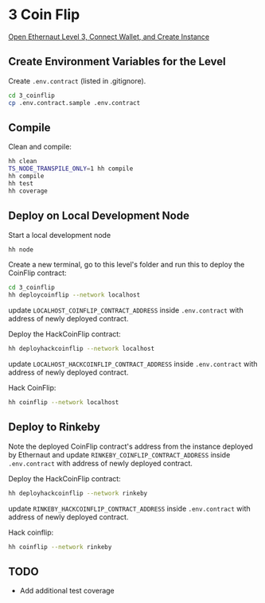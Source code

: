 # 3 Coin Flip

[Open Ethernaut Level 3, Connect Wallet, and Create Instance](https://ethernaut.openzeppelin.com/level/0x4dF32584890A0026e56f7535d0f2C6486753624f)

## Create Environment Variables for the Level

Create `.env.contract` (listed in .gitignore).

```sh
cd 3_coinflip
cp .env.contract.sample .env.contract
```

## Compile

Clean and compile:

```sh
hh clean
TS_NODE_TRANSPILE_ONLY=1 hh compile
hh compile
hh test
hh coverage
```

## Deploy on Local Development Node

Start a local development node

```sh
hh node
```

Create a new terminal, go to this level's folder and run this to deploy the CoinFlip contract:

```sh
cd 3_coinflip
hh deploycoinflip --network localhost
```

update `LOCALHOST_COINFLIP_CONTRACT_ADDRESS` inside `.env.contract` with address of newly deployed contract.

Deploy the HackCoinFlip contract:

```sh
hh deployhackcoinflip --network localhost
```

update `LOCALHOST_HACKCOINFLIP_CONTRACT_ADDRESS` inside `.env.contract` with address of newly deployed contract.

Hack CoinFlip:

```sh
hh coinflip --network localhost
```

## Deploy to Rinkeby

Note the deployed CoinFlip contract's address from the instance deployed by Ethernaut and update `RINKEBY_COINFLIP_CONTRACT_ADDRESS` inside `.env.contract` with address of newly deployed contract.

Deploy the HackCoinFlip contract:

```sh
hh deployhackcoinflip --network rinkeby
```

update `RINKEBY_HACKCOINFLIP_CONTRACT_ADDRESS` inside `.env.contract` with address of newly deployed contract.

Hack coinflip:

```sh
hh coinflip --network rinkeby
```

## TODO

* Add additional test coverage
